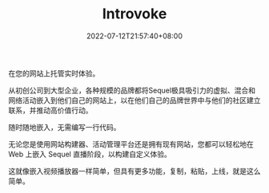 ﻿---
weight: 
title: "Introvoke"
description: "Introvoke是一个集成的SaaS平台，使组织能够在自己的网站内本地承载其内部和外部受众。企业可以轻松嵌入虚拟和混合舞台、聊天和网络中心，以创造任何类型的现场体验，为与会者带来高价值的活动。保护可扩展，有趣的。Introvoke is an integrated SaaS platform that enables organizations to host their internal and external audiences natively within their own websites. Businesses can easily embed virtual and hybrid stages, chats and networking hubs to create any type of live experience that drives high value actions for their attendees. Secure. Scalable. Engaging. "
date: 2022-07-12T21:57:40+08:00
lastmod: 2022-07-12T16:45:40+08:00
draft: false
authors: ["june"]
featuredImage: "450.jpg"
link: "https://www.introvoke.com/"
tags: ["Introvoke","虚拟社交"]
categories: ["navigation"]
navigation: ["虚拟社交"]
lightgallery: true
toc: true
pinned: false
recommend: false
recommend1: false
---
在您的网站上托管实时体验。

从初创公司到大型企业，各种规模的品牌都将Sequel极具吸引力的虚拟、混合和网络活动嵌入到他们自己的网站上，以在他们自己的品牌世界中与他们的社区建立联系，并推动高价值行动。

随时随地嵌入，无需编写一行代码。

无论您是使用网站构建器、活动管理平台还是拥有现有网站，您都可以轻松地在 Web 上嵌入 Sequel 直播阶段，以构建自定义体验。

这就像嵌入视频播放器一样简单，但具有更多功能，复制，粘贴，上线，就是这么简单。